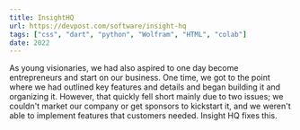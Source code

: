 ```yaml
---
title: InsightHQ
url: https://devpost.com/software/insight-hq
tags: ["css", "dart", "python", "Wolfram", "HTML", "colab"]
date: 2022
---
```


As young visionaries, we had also aspired to one day become entrepreneurs and start on our business. One time, we got to the point where we had outlined key features and details and began building it and organizing it. However, that quickly fell short mainly due to two issues; we couldn't market our company or get sponsors to kickstart it, and we weren't able to implement features that customers needed. Insight HQ fixes this.
